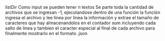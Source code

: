 listDir
Como input se pueden tener n textos
Se parte toda la cantidad de archivos que se ingresan -1, ejecutandose dentro de una función
la función ingresa el archivo y lee linea por linea la información y extrae el tamaño de caracteres que hay
almacenandolos en el contador sum incluyendo cada salto de linea y tambien el caracter especial al final de cada archivo para finalmente mostrarlo en el formato .json
